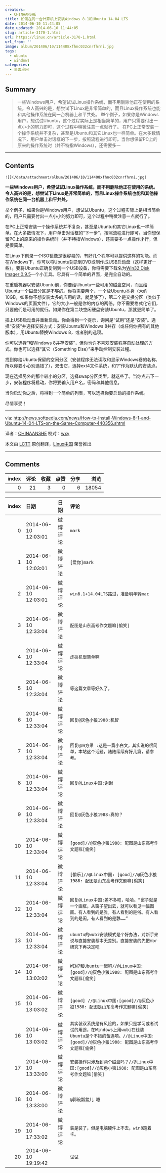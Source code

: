 ```yaml
---
creators:
  - CHINAANSHE
title: 如何在同一台计算机上安装Windows 8.1和Ubuntu 14.04 LTS
date: 2014-06-10 11:44:05
date_updated: 2014-06-10 11:44:05
slug: article-3170-1.html
url: https://linux.cn/article-3170-1.html
url_from: ''
image: album/201406/10/114408xfhnc032cnrfhrni.jpg
tags:
  - ubuntu
  - windows
categories:
  - 桌面应用
---
```


## Summary

> 一些Windows用户，希望试试Linux操作系统，而不用删除他正在使用的系统。令人高兴的是，想尝试下Linux是非常简单的，而且Linux操作系统也能和其他操作系统在同一台机器上和平共处。 举个例子，如果你是Windows用户，想试试Ubuntu，这个过程实际上是相当简单的，用户只需要付出一点小小的努力即可，这个过程中稍微注意一点就行了。 在PC上正常安装一个操作系统并不复杂，甚至是Ubuntu和其它Linux也一样简单。在大多数情况下，用户单击对话框的下一步，按照流程进行即可。当你想保留PC上的原来的操作系统时（并不特指Windows），还需要多一

***

<!-- more -->

## Contents

`![](/data/attachment/album/201406/10/114408xfhnc032cnrfhrni.jpg)`

**一些Windows用户，希望试试Linux操作系统，而不用删除他正在使用的系统。令人高兴的是，想尝试下Linux是非常简单的，而且Linux操作系统也能和其他操作系统在同一台机器上和平共处。**

举个例子，如果你是Windows用户，想试试Ubuntu，这个过程实际上是相当简单的，用户只需要付出一点小小的努力即可，这个过程中稍微注意一点就行了。

在PC上正常安装一个操作系统并不复杂，甚至是Ubuntu和其它Linux也一样简单。在大多数情况下，用户单击对话框的“下一步”，按照流程进行即可。当你想保留PC上的原来的操作系统时（并不特指Windows），还需要多一点操作才行，但是很简单。

在Linux下刻录一个ISO镜像是很容易的，有好几个程序可以提供这样的功能。而在Windows下，你可以将Ubuntu刻录到DVD或制作成USB启动盘（这样更好一些）。要将Ubuntu正确复制到一个USB设备，你将需要下载名为[Win32 Disk Imager 0.9.5](http://www.softpedia.com/get/CD-DVD-Tools/Data-CD-DVD-Burning/Win32-Disk-Imager.shtml)一个小工具。它具有一个简单的界面，是完全自动的。

在重启机器以安装Ubuntu前，你要给Ubuntu一些可用的磁盘空间，而且给Ubuntu一个磁盘分区是不够的。你将需要两个，一个放Ubuntu本身（大约10GB，如果你不想安装太多的应用的话，就足够了），第二个是交换分区（类似于Windows的页面文件），它的大小一般是你的内存的两倍。你不需要格式化它们，只要他们是可用的就行。如果你在第二块空闲硬盘安装Ubuntu，那就更简单了。

插上USB启动盘并重新启动。你会得到一个提示，询问是“试用”还是“安装”。选择“安装”并选择安装方式：安装Ubuntu和Windows 8并存（或任何你拥有的其他版本），用Ubuntu替换Windows 8，或者别的选项。

你可以选择“和Windows 8并存安装”，但你也许不喜欢安装程序自动处理的方式。你也可以选择“其它（Something Else）”来手动控制安装过程。

找到你给Ubuntu保留的空闲分区（安装程序无法读取和显示Windows卷的名称，所以你要小心别选错了），双击它，选择ext4文件系统，和“/”作为默认的安装点。

现在选择另外的那个较小的分区，选择swap分区类型。就这些了。当你点击下一步，安装程序将启动，你将要输入用户名，密码和其他信息。

当你启动你之后，将得到一个简单的列表，可以选择你要启动的操作系统。

尽情享受！

---

via: <http://news.softpedia.com/news/How-to-Install-Windows-8-1-and-Ubuntu-14-04-LTS-on-the-Same-Computer-440356.shtml>

译者：[CHINAANSHE](https://github.com/CHINAANSHE) 校对：[wxy](https://github.com/wxy)

本文由 [LCTT](https://github.com/LCTT/TranslateProject) 原创翻译，[Linux中国](https://linux.cn/) 荣誉推出

***

## Comments


|   index |   评论 |   收藏 |   点赞 |   分享 |   浏览 |
|--------:|-------:|-------:|-------:|-------:|-------:|
|       0 |     21 |      3 |      0 |      6 |  18054 |

|   index | 日期                | 日期     | 评论                                                                                                                                                                   |
|--------:|:--------------------|:---------|:-----------------------------------------------------------------------------------------------------------------------------------------------------------------------|
|       0 | 2014-06-10 12:03:01 | 微博评论 | `mark`                                                                                                                                                                 |
|       1 | 2014-06-10 12:03:01 | 微博评论 | `[爱你]mark`                                                                                                                                                           |
|       2 | 2014-06-10 12:03:01 | 微博评论 | `win8.1+14.04LTS路过，准备明年转mac`                                                                                                                                   |
|       3 | 2014-06-10 12:33:04 | 微博评论 | `配图是山东高考作文题嘛[偷笑]`                                                                                                                                         |
|       4 | 2014-06-10 12:33:04 | 微博评论 | `虚拟机很简单啊`                                                                                                                                                       |
|       5 | 2014-06-10 12:33:04 | 微博评论 | `等这篇文章等好久了。`                                                                                                                                                 |
|       6 | 2014-06-10 12:33:04 | 微博评论 | `回复@灰色小狼1988:机智`                                                                                                                                               |
|       7 | 2014-06-10 12:33:04 | 微博评论 | `回复@四方果_:这是一篇小白文，其实说的很简单，本站这个话题，陆陆续续有好几篇，请参考。`                                                                                |
|       8 | 2014-06-10 12:33:04 | 微博评论 | `回复@Linux中国:谢谢`                                                                                                                                                  |
|       9 | 2014-06-10 12:33:04 | 微博评论 | `回复@灰色小狼1988:真的？`                                                                                                                                             |
|      10 | 2014-06-10 12:33:04 | 微博评论 | `[good]//@灰色小狼1988: 配图是山东高考作文题嘛[偷笑]`                                                                                                                  |
|      11 | 2014-06-10 12:33:04 | 微博评论 | `[偷乐]//@Linux中国: [good]//@灰色小狼1988: 配图是山东高考作文题嘛[偷笑]`                                                                                              |
|      12 | 2014-06-10 12:33:04 | 微博评论 | `回复@Linux中国:差不多吧，哈哈。“窗子就是一个画框，从窗子望出去，就可以看见一幅图画。有人看到的是雅，有人看到的是俗。有人看到的是闹，有人看到的是静……”`                |
|      13 | 2014-06-10 12:33:04 | 微博评论 | `ubuntu的wubi安装模式是个好办法，对新手来说与直接安装基本无差别。直接安装的先把mbr研究下再决定吧`                                                                      |
|      14 | 2014-06-10 13:03:02 | 微博评论 | `WIN7和Ubuntu一起吧//@Linux中国:[good]//@灰色小狼1988: 配图是山东高考作文题嘛[偷笑]`                                                                                   |
|      15 | 2014-06-10 13:03:02 | 微博评论 | `[good] //@Linux中国:[good]//@灰色小狼1988: 配图是山东高考作文题嘛[偷笑]`                                                                                              |
|      16 | 2014-06-10 13:03:02 | 微博评论 | `其实装双系统是有风险的，如果只是学习或者试试的用途，在Windows上用wubi在线装Ubuntu是个不错的备选项。//@Linux中国: [good]//@灰色小狼1988: 配图是山东高考作文题嘛[偷笑]` |
|      17 | 2014-06-10 13:33:00 | 微博评论 | `安装操作只涉及到两个磁盘吗？//@Linux中国:[good]//@灰色小狼1988: 配图是山东高考作文题嘛[偷笑]`                                                                         |
|      18 | 2014-06-10 13:33:00 | 微博评论 | `@郭碗瓢盆儿 嗯`                                                                                                                                                       |
|      19 | 2014-06-10 17:33:02 | 微博评论 | `装是装了，但是电脑硬件上不去，win8跑着卡。`                                                                                                                           |
|      20 | 2014-06-10 19:19:42 |          | `试试`                                                                                                                                                                 |

